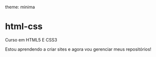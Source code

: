 theme: minima
# html-css
 Curso em HTML5 E CSS3

Estou aprendendo a criar sites e agora vou gerenciar meus repositórios!
